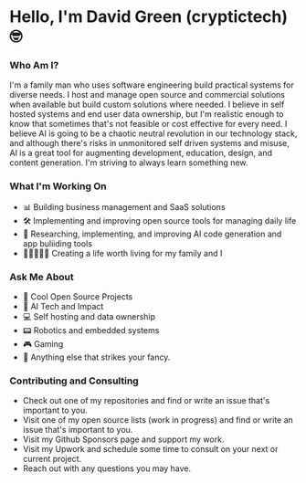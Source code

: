 # Hello, I'm David Green (cryptictech) 🤓

### Who Am I?

I'm a family man who uses software engineering build practical systems for diverse needs. I host and manage open source and commercial solutions when available but build custom solutions where needed. I believe in self hosted systems and end user data ownership, but I'm realistic enough to know that sometimes that's not feasible or cost effective for every need. I believe AI is going to be a chaotic neutral revolution in our technology stack, and although there's risks in unmonitored self driven systems and misuse, AI is a great tool for augmenting development, education, design, and content generation. I'm striving to always learn something new.

### What I'm Working On

- 📊 Building business management and SaaS solutions 
- 🛠 Implementing and improving open source tools for managing daily life
- 🤖 Researching, implementing, and improving AI code generation and app buliiding tools
- 🧑‍💻👱‍♀️👧 Creating a life worth living for my family and I

### Ask Me About

- 📖 Cool Open Source Projects
- 🤖 AI Tech and Impact
- 💻 Self hosting and data ownership
- 📟 Robotics and embedded systems 
- 🎮 Gaming
- 👑 Anything else that strikes your fancy.

### Contributing and Consulting

- Check out one of my repositories and find or write an issue that's important to you.
- Visit one of my open source lists (work in progress) and find or write an issue that's important to you.
- Visit my Github Sponsors page and support my work.
- Visit my Upwork and schedule some time to consult on your next or current project.
- Reach out with any questions you may have.
